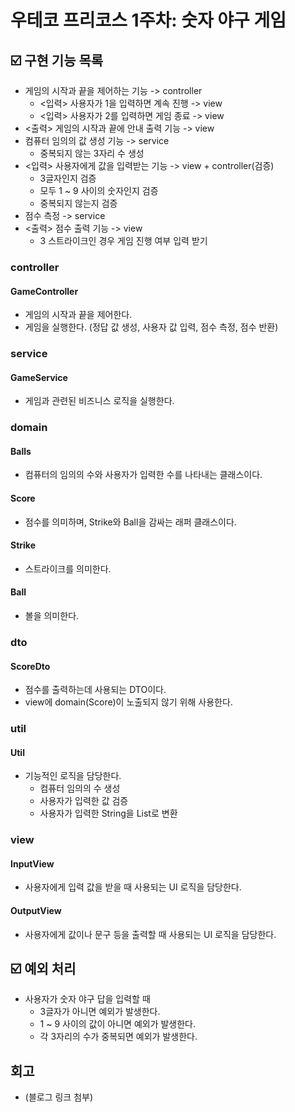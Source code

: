 # 우테코 프리코스 1주차: 숫자 야구 게임
## ☑️️ 구현 기능 목록
- 게임의 시작과 끝을 제어하는 기능 -> controller
  - <입력> 사용자가 1을 입력하면 계속 진행 -> view
  - <입력> 사용자가 2를 입력하면 게임 종료 -> view
- <출력> 게임의 시작과 끝에 안내 출력 기능 -> view
- 컴퓨터 임의의 값 생성 기능 -> service
  - 중복되지 않는 3자리 수 생성
- <입력> 사용자에게 값을 입력받는 기능 -> view + controller(검증)
  - 3글자인지 검증 
  - 모두 1 ~ 9 사이의 숫자인지 검증
  - 중복되지 않는지 검증
- 점수 측정 -> service
- <출력> 점수 출력 기능 -> view
  - 3 스트라이크인 경우 게임 진행 여부 입력 받기
### controller
#### GameController
- 게임의 시작과 끝을 제어한다. 
- 게임을 실행한다. (정답 값 생성, 사용자 값 입력, 점수 측정, 점수 반환)
### service
#### GameService
- 게임과 관련된 비즈니스 로직을 실행한다.
### domain
#### Balls
- 컴퓨터의 임의의 수와 사용자가 입력한 수를 나타내는 클래스이다.
#### Score
- 점수를 의미하며, Strike와 Ball을 감싸는 래퍼 클래스이다.
#### Strike
- 스트라이크를 의미한다.
#### Ball
- 볼을 의미한다.
### dto
#### ScoreDto
- 점수를 출력하는데 사용되는 DTO이다.
- view에 domain(Score)이 노출되지 않기 위해 사용한다.
### util
#### Util
- 기능적인 로직을 담당한다. 
  - 컴퓨터 임의의 수 생성
  - 사용자가 입력한 값 검증
  - 사용자가 입력한 String을 List<Integer>로 변환
### view
#### InputView
- 사용자에게 입력 값을 받을 때 사용되는 UI 로직을 담당한다. 
#### OutputView
- 사용자에게 값이나 문구 등을 출력할 때 사용되는 UI 로직을 담당한다.

## ☑️️ 예외 처리
- 사용자가 숫자 야구 답을 입력할 때
  - 3글자가 아니면 예외가 발생한다.
  - 1 ~ 9 사이의 값이 아니면 예외가 발생한다.
  - 각 3자리의 수가 중복되면 예외가 발생한다.

## 회고
- (블로그 링크 첨부)